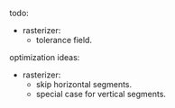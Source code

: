todo:
- rasterizer:
    - tolerance field.


optimization ideas:
- rasterizer:
    - skip horizontal segments.
    - special case for vertical segments.
